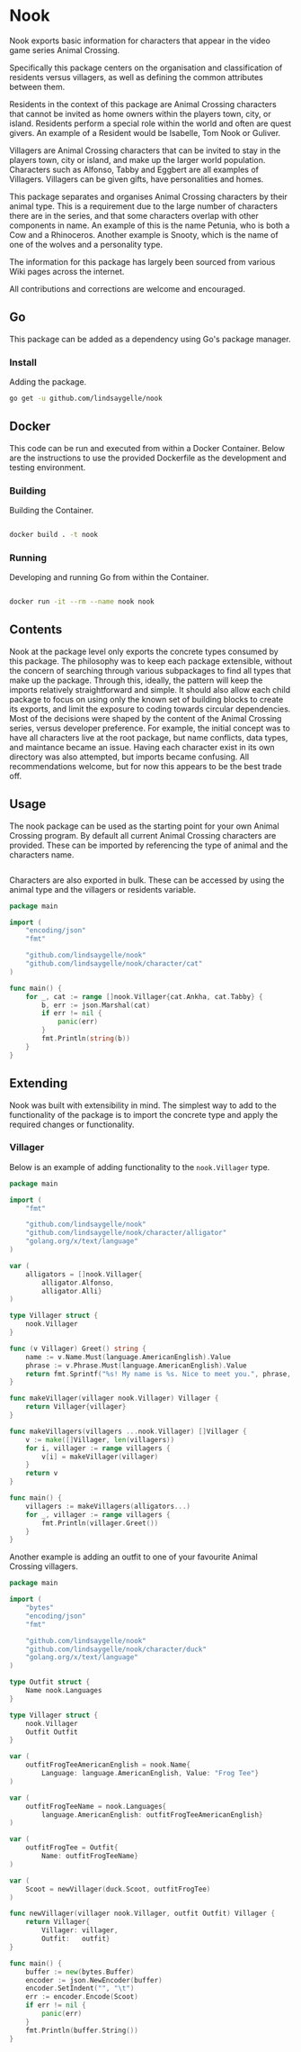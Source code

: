 # Nook
Nook exports basic information for characters that appear in the video game series Animal Crossing.

Specifically this package centers on the organisation and classification of residents versus villagers, as well as
defining the common attributes between them.

Residents in the context of this package are Animal Crossing characters that cannot
be invited as home owners within the players town, city, or island. Residents perform a special role within the world
and often are quest givers. An example of a Resident would be Isabelle, Tom Nook or Guliver.

Villagers are Animal Crossing characters that can be invited to stay in the players town, city or island,
and make up the larger world population. Characters such as Alfonso, Tabby and Eggbert are all examples of Villagers. Villagers
can be given gifts, have personalities and homes.

This package separates and organises Animal Crossing characters by their animal type. This is a requirement due to the large number
of characters there are in the series, and that some characters overlap with other components in name. 
An example of this is the name Petunia, who is both a Cow and a Rhinoceros. Another example is Snooty, which is the name of one of the wolves and a personality type.

The information for this package has largely been sourced from various Wiki pages across the internet.

All contributions and corrections are welcome and encouraged.

## Go
This package can be added as a dependency using Go's package manager.

### Install
Adding the package.

```sh
go get -u github.com/lindsaygelle/nook
```

## Docker
This code can be run and executed from within a Docker Container. 
Below are the instructions to use the provided Dockerfile as the development and testing environment.

### Building 
Building the Container.

```sh

docker build . -t nook
```

### Running
Developing and running Go from within the Container.

```sh

docker run -it --rm --name nook nook
```

## Contents
Nook at the package level only exports the concrete types consumed by this package. The philosophy was to keep each package extensible, without the concern of
searching through various subpackages to find all types that make up the package. Through this, ideally, the pattern will keep the imports relatively straightforward and simple. It should also allow each child package to focus on using only the known set of building blocks to create its exports, and limit
the exposure to coding towards circular dependencies. Most of the decisions were shaped by the content of the Animal Crossing series, versus developer preference. For example, the initial concept was to have all characters live at the root package, but name conflicts, data types, and maintance became an issue. Having each character exist in its own directory was also attempted, but imports became confusing. All recommendations welcome, but for now this appears to be the best trade off.

## Usage
The nook package can be used as the starting point for your own Animal Crossing program. By default all current Animal Crossing characters are provided. These can be imported by referencing the type of animal and the characters name.

```go

```

Characters are also exported in bulk. These can be accessed by using the animal type and the villagers or residents variable.

```go
package main

import (
	"encoding/json"
	"fmt"

	"github.com/lindsaygelle/nook"
	"github.com/lindsaygelle/nook/character/cat"
)

func main() {
	for _, cat := range []nook.Villager{cat.Ankha, cat.Tabby} {
		b, err := json.Marshal(cat)
		if err != nil {
			panic(err)
		}
		fmt.Println(string(b))
	}
}

```

## Extending
Nook was built with extensibility in mind. The simplest way to add to the functionality of the package is to import the concrete type and apply the required changes or functionality.

### Villager
Below is an example of adding functionality to the `nook.Villager` type.

```go
package main

import (
	"fmt"

	"github.com/lindsaygelle/nook"
	"github.com/lindsaygelle/nook/character/alligator"
	"golang.org/x/text/language"
)

var (
	alligators = []nook.Villager{
		alligator.Alfonso,
		alligator.Alli}
)

type Villager struct {
	nook.Villager
}

func (v Villager) Greet() string {
	name := v.Name.Must(language.AmericanEnglish).Value
	phrase := v.Phrase.Must(language.AmericanEnglish).Value
	return fmt.Sprintf("%s! My name is %s. Nice to meet you.", phrase, name)
}

func makeVillager(villager nook.Villager) Villager {
	return Villager{villager}
}

func makeVillagers(villagers ...nook.Villager) []Villager {
	v := make([]Villager, len(villagers))
	for i, villager := range villagers {
		v[i] = makeVillager(villager)
	}
	return v
}

func main() {
	villagers := makeVillagers(alligators...)
	for _, villager := range villagers {
		fmt.Println(villager.Greet())
	}
}

```

Another example is adding an outfit to one of your favourite Animal Crossing villagers. 

```go 
package main

import (
	"bytes"
	"encoding/json"
	"fmt"

	"github.com/lindsaygelle/nook"
	"github.com/lindsaygelle/nook/character/duck"
	"golang.org/x/text/language"
)

type Outfit struct {
	Name nook.Languages
}

type Villager struct {
	nook.Villager
	Outfit Outfit
}

var (
	outfitFrogTeeAmericanEnglish = nook.Name{
		Language: language.AmericanEnglish, Value: "Frog Tee"}
)

var (
	outfitFrogTeeName = nook.Languages{
		language.AmericanEnglish: outfitFrogTeeAmericanEnglish}
)

var (
	outfitFrogTee = Outfit{
		Name: outfitFrogTeeName}
)

var (
	Scoot = newVillager(duck.Scoot, outfitFrogTee)
)

func newVillager(villager nook.Villager, outfit Outfit) Villager {
	return Villager{
		Villager: villager,
		Outfit:   outfit}
}

func main() {
	buffer := new(bytes.Buffer)
	encoder := json.NewEncoder(buffer)
	encoder.SetIndent("", "\t")
	err := encoder.Encode(Scoot)
	if err != nil {
		panic(err)
	}
	fmt.Println(buffer.String())
}

```

